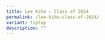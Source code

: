 ```yaml
---
title: Lee Kiho – Class of 2024
permalink: /lee-kiho-class-of-2024/
variant: tiptap
description: ""
---
```

